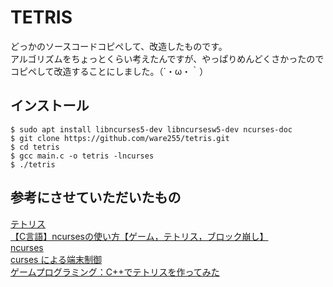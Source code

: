 # TETRIS
どっかのソースコードコピペして、改造したものです。<br>
アルゴリズムをちょっとくらい考えたんですが、やっぱりめんどくさかったのでコピペして改造することにしました。（´・ω・｀）

## インストール
```
$ sudo apt install libncurses5-dev libncursesw5-dev ncurses-doc
$ git clone https://github.com/ware255/tetris.git
$ cd tetris
$ gcc main.c -o tetris -lncurses
$ ./tetris
```

## 参考にさせていただいたもの
[テトリス](https://ja.wikipedia.org/wiki/%E3%83%86%E3%83%88%E3%83%AA%E3%82%B9)<br>
[【C言語】ncursesの使い方【ゲーム，テトリス，ブロック崩し】](https://hiroyukichishiro.com/ncurses-in-c-language/?PageSpeed=noscript)<br>
[ncurses](http://kis-lab.com/serikashiki/man/ncurses.html)<br>
[curses による端末制御](https://www.kushiro-ct.ac.jp/yanagawa/ex-2017/2-game/01.html)<br>
[ゲームプログラミング：C++でテトリスを作ってみた](https://qiita.com/Chomolungma/items/52bd8b133b747cb603e7)<br>

